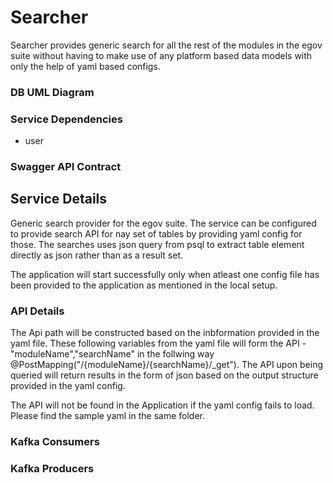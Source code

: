 # Searcher

Searcher provides generic search for all the rest of the modules in the egov suite without having to make use of any platform based data models with only the help of yaml based configs. 

### DB UML Diagram




### Service Dependencies

- user

### Swagger API Contract




## Service Details

Generic search provider for the egov suite. The service can be configured to provide search API for nay set of tables by providing yaml config for those. The searches uses json query from psql to extract table element directly as json rather than as a result set. 

The application will start successfully only when atleast one config file has been provided to the application as mentioned in the local setup.

### API Details

The Api path will be constructed based on the inbformation provided in the yaml file. These following variables from the yaml file will form the API - "moduleName","searchName" in the follwing way @PostMapping("/{moduleName}/{searchName}/_get"). The API upon being queried will return results in the form of json based on the output structure provided in the yaml config.

The API will not be found in the Application if the yaml config fails to load. Please find the sample yaml in the same folder.


### Kafka Consumers

### Kafka Producers
